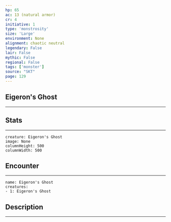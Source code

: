 ```yaml
---
hp: 65
ac: 13 (natural armor)
cr: 4
initiative: 1
type: 'monstrosity'    
size: 'Large'
environment: None
alignment: chaotic neutral
legendary: False
lair: False
mythic: False
regional: False
tags: ['monster']
source: "SKT"
page: 129
---
```


## Eigeron's Ghost
---



## Stats
---

```statblock
creature: Eigeron's Ghost
image: None
columnHeight: 500
columnWidth: 500
```

## Encounter
---

```encounter-table
name: Eigeron's Ghost
creatures:
- 1: Eigeron's Ghost
```

## Description
---




